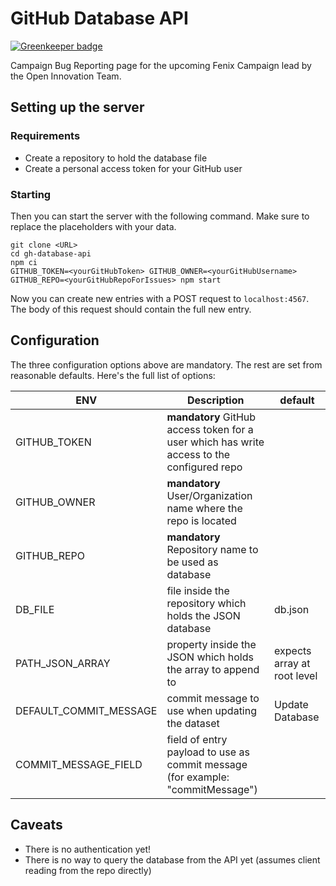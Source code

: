 # GitHub Database API

[![Greenkeeper badge](https://badges.greenkeeper.io/MichaelKohler/gh-database-api.svg)](https://greenkeeper.io/)

Campaign Bug Reporting page for the upcoming Fenix Campaign lead by the Open Innovation Team.

## Setting up the server

### Requirements

* Create a repository to hold the database file
* Create a personal access token for your GitHub user

### Starting

Then you can start the server with the following command. Make sure to replace the placeholders with your data.

```
git clone <URL>
cd gh-database-api
npm ci
GITHUB_TOKEN=<yourGitHubToken> GITHUB_OWNER=<yourGitHubUsername> GITHUB_REPO=<yourGitHubRepoForIssues> npm start
```

Now you can create new entries with a POST request to ```localhost:4567```. The body of this request should contain the full new entry.

## Configuration

The three configuration options above are mandatory. The rest are set from reasonable defaults. Here's the full list of options:

| ENV   |      Description      |  default |
|----------|--------------|------|
| GITHUB_TOKEN | **mandatory** GitHub access token for a user which has write access to the configured repo |  |
| GITHUB_OWNER | **mandatory** User/Organization name where the repo is located |  |
| GITHUB_REPO | **mandatory** Repository name to be used as database |  |
| DB_FILE | file inside the repository which holds the JSON database | db.json  |
| PATH_JSON_ARRAY | property inside the JSON which holds the array to append to | expects array at root level |
| DEFAULT_COMMIT_MESSAGE | commit message to use when updating the dataset | Update Database |
| COMMIT_MESSAGE_FIELD | field of entry payload to use as commit message (for example: "commitMessage") | |

## Caveats

* There is no authentication yet!
* There is no way to query the database from the API yet (assumes client reading from the repo directly)